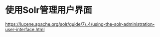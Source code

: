# 使用Solr管理用户界面

https://lucene.apache.org/solr/guide/7\_4/using-the-solr-administration-user-interface.html

